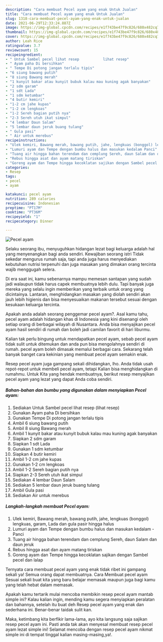 ```yaml
---
description: "Cara membuat Pecel ayam yang enak Untuk Jualan"
title: "Cara membuat Pecel ayam yang enak Untuk Jualan"
slug: 1318-cara-membuat-pecel-ayam-yang-enak-untuk-jualan
date: 2021-06-29T12:33:24.887Z
image: https://img-global.cpcdn.com/recipes/e1f743be47f9c826/680x482cq70/pecel-ayam-foto-resep-utama.jpg
thumbnail: https://img-global.cpcdn.com/recipes/e1f743be47f9c826/680x482cq70/pecel-ayam-foto-resep-utama.jpg
cover: https://img-global.cpcdn.com/recipes/e1f743be47f9c826/680x482cq70/pecel-ayam-foto-resep-utama.jpg
author: Leah Rice
ratingvalue: 3.7
reviewcount: 15
recipeingredient:
- " Untuk Sambel pecel lihat resep           lihat resep"
- " Ayam paha Di bersihkan"
- " Tempe Di potong jangan terlalu tipis"
- "6 siung bawang putih"
- "8 siung Bawang merah"
- "1 kunyit bakar atau kunyit bubuk kalau mau kuning agak banyakan"
- "2 sdm garam"
- "1 sdt Lada"
- "1 sdm ketumbar"
- "4 butir kemiri"
- "1-2 cm jahe kupas"
- "1-2 cm lengkoas"
- "1-2 Sereh bagian putih nya"
- "2-3 Sereh utuh ikat simpul"
- "4 lembar Daun Salam"
- "5 lembar daun jeruk buang tulang"
- " Gula pasi"
- " Air untuk merebus"
recipeinstructions:
- "Ulek kemiri, Bawang merah, bawang putih, jahe, lengkuas (bonggol) lengkuas, garam, Lada dan gula pasir hingga halus"
- "Lumuri ayam dan Tempe dengan bumbu halus dan masukan kedalam Panci"
- "Tuang air hingga bahan terendam dan cemplung Sereh, daun Salam dan daun jeruk"
- "Rebus hingga asat dan ayam matang tiriskan"
- "Goreng ayam dan Tempe hingga kecoklatan sajikan dengan Sambel pecel dan lalap"
categories:
- Resep
tags:
- pecel
- ayam

katakunci: pecel ayam 
nutrition: 289 calories
recipecuisine: Indonesian
preptime: "PT17M"
cooktime: "PT36M"
recipeyield: "1"
recipecategory: Dinner

---
```



![Pecel ayam](https://img-global.cpcdn.com/recipes/e1f743be47f9c826/680x482cq70/pecel-ayam-foto-resep-utama.jpg)

Selaku seorang ibu, menyuguhkan hidangan lezat bagi keluarga adalah hal yang menyenangkan bagi anda sendiri. Kewajiban seorang istri Tidak sekedar mengurus rumah saja, tapi anda juga harus menyediakan kebutuhan nutrisi terpenuhi dan juga masakan yang dimakan orang tercinta wajib menggugah selera.

Di era  saat ini, kamu sebenarnya mampu memesan santapan yang sudah jadi walaupun tidak harus capek membuatnya lebih dulu. Tapi banyak juga mereka yang selalu ingin memberikan yang terbaik untuk orang yang dicintainya. Lantaran, menghidangkan masakan yang diolah sendiri akan jauh lebih higienis dan bisa menyesuaikan makanan tersebut sesuai dengan kesukaan keluarga tercinta. 



Apakah anda adalah seorang penggemar pecel ayam?. Asal kamu tahu, pecel ayam adalah hidangan khas di Indonesia yang kini disenangi oleh setiap orang di berbagai wilayah di Nusantara. Anda bisa menyajikan pecel ayam hasil sendiri di rumah dan boleh jadi camilan favorit di hari liburmu.

Kalian tak perlu bingung untuk mendapatkan pecel ayam, sebab pecel ayam tidak sulit untuk ditemukan dan anda pun bisa mengolahnya sendiri di rumah. pecel ayam boleh dimasak memalui berbagai cara. Sekarang telah banyak banget cara kekinian yang membuat pecel ayam semakin enak.

Resep pecel ayam juga gampang sekali dihidangkan, lho. Anda tidak usah repot-repot untuk membeli pecel ayam, tetapi Kalian bisa menghidangkan di rumahmu. Untuk Kita yang hendak membuatnya, berikut resep menyajikan pecel ayam yang lezat yang dapat Anda coba sendiri.

<!--inarticleads1-->

##### Bahan-bahan dan bumbu yang digunakan dalam menyiapkan Pecel ayam:

1. Sediakan  Untuk Sambel pecel lihat resep           (lihat resep)
1. Gunakan  Ayam paha Di bersihkan
1. Gunakan  Tempe Di potong jangan terlalu tipis
1. Ambil 6 siung bawang putih
1. Ambil 8 siung Bawang merah
1. Ambil 1 kunyit bakar atau kunyit bubuk kalau mau kuning agak banyakan
1. Siapkan 2 sdm garam
1. Siapkan 1 sdt Lada
1. Gunakan 1 sdm ketumbar
1. Siapkan 4 butir kemiri
1. Ambil 1-2 cm jahe kupas
1. Gunakan 1-2 cm lengkoas
1. Ambil 1-2 Sereh bagian putih nya
1. Siapkan 2-3 Sereh utuh ikat simpul
1. Sediakan 4 lembar Daun Salam
1. Sediakan 5 lembar daun jeruk buang tulang
1. Ambil  Gula pasi
1. Sediakan  Air untuk merebus




<!--inarticleads2-->

##### Langkah-langkah membuat Pecel ayam:

1. Ulek kemiri, Bawang merah, bawang putih, jahe, lengkuas (bonggol) lengkuas, garam, Lada dan gula pasir hingga halus
1. Lumuri ayam dan Tempe dengan bumbu halus dan masukan kedalam - Panci
1. Tuang air hingga bahan terendam dan cemplung Sereh, daun Salam dan daun jeruk
1. Rebus hingga asat dan ayam matang tiriskan
1. Goreng ayam dan Tempe hingga kecoklatan sajikan dengan Sambel pecel dan lalap




Ternyata cara membuat pecel ayam yang enak tidak ribet ini gampang sekali ya! Semua orang dapat membuatnya. Cara Membuat pecel ayam Sesuai sekali buat kita yang baru belajar memasak maupun juga bagi kamu yang telah hebat dalam memasak.

Apakah kamu tertarik mulai mencoba membikin resep pecel ayam mantab simple ini? Kalau kalian ingin, mending kamu segera menyiapkan peralatan dan bahannya, setelah itu buat deh Resep pecel ayam yang enak dan sederhana ini. Benar-benar taidak sulit kan. 

Maka, ketimbang kita berfikir lama-lama, ayo kita langsung saja sajikan resep pecel ayam ini. Pasti anda tak akan menyesal membuat resep pecel ayam lezat simple ini! Selamat mencoba dengan resep pecel ayam nikmat simple ini di tempat tinggal kalian masing-masing,ya!.

